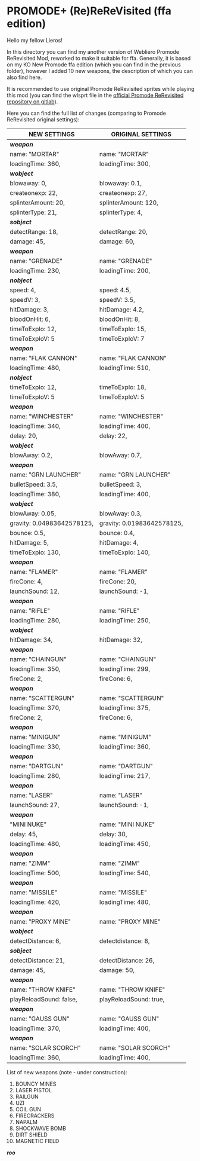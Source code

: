 # PROMODE+ (Re)ReReVisited (ffa edition)

Hello my fellow Lieros!

In this directory you can find my another version of Webliero Promode ReRevisited Mod, reworked to make it suitable for ffa. Generally, it is based on my KO New Promode ffa edition (which you can find in the previous folder), however I added 10 new weapons, the description of which you can also find here.

It is recommended to use original Promode ReRevisited sprites while playing this mod (you can find the wlsprt file in the [official Promode ReRevisited repository on gitlab](https://gitlab.com/webliero/webliero-mods/-/tree/master/Jerac/ReRevisited)).

Here you can find the full list of changes (comparing to Promode ReRevisited original settings):


|  NEW SETTINGS         |      ORIGINAL SETTINGS
|---------------------- | ------------------------
|***weapon***           
|name: "MORTAR"         |   name: "MORTAR"
|loadingTime: 360,      |   loadingTime: 300,
|***wobject***          
|blowaway: 0,           |    blowaway: 0.1,
|createonexp: 22,       |    createonexp: 27,
|splinterAmount: 20,    |    splinterAmount: 120,
|splinterType: 21,      |    splinterType: 4,
|***sobject***
|detectRange: 18,       |    detectRange: 20,
|damage: 45,            |    damage: 60,
|***weapon***           
|name: "GRENADE"        |    name: "GRENADE"
|loadingTime: 230,      |    loadingTime: 200,
|***nobject***
|speed: 4,              |    speed: 4.5,
|speedV: 3,             |    speedV: 3.5,
|hitDamage: 3,          |    hitDamage: 4.2,
|bloodOnHit: 6,         |    bloodOnHit: 8,
|timeToExplo: 12,       |    timeToExplo: 15,
|timeToExploV: 5        |    timeToExploV: 7
|***weapon***           
|name: "FLAK CANNON"    |    name: "FLAK CANNON"
|loadingTime: 480,      |    loadingTime: 510,
|***nobject***
|timeToExplo: 12,       |    timeToExplo: 18,
|timeToExploV: 5        |    timeToExploV: 5
|***weapon***
|name: "WINCHESTER"     |    name: "WINCHESTER"
|loadingTime: 340,      |    loadingTime: 400,
|delay: 20,             |    delay: 22,
|***wobject***
|blowAway: 0.2,         |    blowAway: 0.7,
|***weapon***
|name: "GRN LAUNCHER"   |    name: "GRN LAUNCHER"
|bulletSpeed: 3.5,      |    bulletSpeed: 3,
|loadingTime: 380,      |    loadingTime: 400,
|***wobject***
|blowAway: 0.05,        |    blowAway: 0.3,
|gravity: 0.04983642578125,| gravity: 0.01983642578125,
|bounce: 0.5,           |    bounce: 0.4,
|hitDamage: 5,          |    hitDamage: 4,
|timeToExplo: 130,      |    timeToExplo: 140,
|***weapon***
|name: "FLAMER"         |    name: "FLAMER"
|fireCone: 4,           |    fireCone: 20,
|launchSound: 12,       |    launchSound: -1,
|***weapon***
|name: "RIFLE"          |    name: "RIFLE"
|loadingTime: 280,      |    loadingTime: 250,
|***wobject***
|hitDamage: 34,         |    hitDamage: 32,
|***weapon***
|name: "CHAINGUN"       |    name: "CHAINGUN"
|loadingTime: 350,      |    loadingTime: 299,
|fireCone: 2,           |    fireCone: 6,
|***weapon***
|name: "SCATTERGUN"     |    name: "SCATTERGUN"
|loadingTime: 370,      |    loadingTime: 375,
|fireCone: 2,           |    fireCone: 6,
|***weapon***
|name: "MINIGUN"        |    name: "MINIGUM"
|loadingTime: 330,      |    loadingTime: 360,
|***weapon***
|name: "DARTGUN"        |    name: "DARTGUN"
|loadingTime: 280,      |   loadingTime: 217,
|***weapon***
|name: "LASER"          |    name: "LASER"
|launchSound: 27,       |    launchSound: -1,
|***weapon***
|"MINI NUKE"            |    name: "MINI NUKE"
|delay: 45,             |    delay: 30,
|loadingTime: 480,      |    loadingTime: 450,
|***weapon***
|name: "ZIMM"           |    name: "ZIMM"
|loadingTime: 500,      |    loadingTime: 540,
|***weapon***
|name: "MISSILE"        |    name: "MISSILE"
|loadingTime: 420,      |    loadingTime: 480,
|***weapon***
|name: "PROXY MINE"     |    name: "PROXY MINE"
|***wobject***
|detectDistance: 6,     |    detectdistance: 8,
|***sobject***
|detectDistance: 21,    |    detectDistance: 26,
|damage: 45,            |    damage: 50,
|***weapon***
|name: "THROW KNIFE"    |    name: "THROW KNIFE"
|playReloadSound: false,|    playReloadSound: true,
|***weapon***
|name: "GAUSS GUN"      |    name: "GAUSS GUN"
|loadingTime: 370,      |    loadingTime: 400,
|***weapon***
|name: "SOLAR SCORCH"   |    name: "SOLAR SCORCH"
|loadingTime: 360,      |    loadingTime: 400,

List of new weapons (note - under construction):

1. BOUNCY MINES
2. LASER PISTOL
3. RAILGUN
4. UZI
5. COIL GUN
6. FIRECRACKERS
7. NAPALM
8. SHOCKWAVE BOMB
9. DIRT SHIELD
10. MAGNETIC FIELD

***roo***
